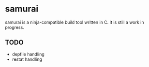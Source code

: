 # samurai
samurai is a ninja-compatible build tool written in C. It is still a
work in progress.

## TODO
- depfile handling
- restat handling
